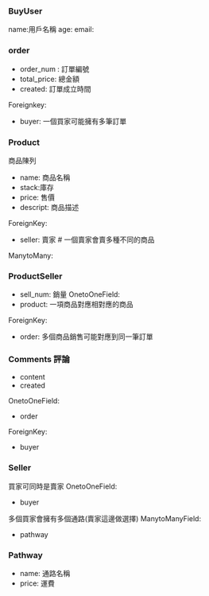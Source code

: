 

### BuyUser

name:用戶名稱
age:
email:

### order
- order_num : 訂單編號
- total_price: 總金額
- created: 訂單成立時間

Foreignkey: 
- buyer: 一個買家可能擁有多筆訂單



### Product
商品陳列
- name: 商品名稱
- stack:庫存
- price: 售價
- descript: 商品描述

ForeignKey:
- seller: 賣家  # 一個賣家會賣多種不同的商品

ManytoMany:


### ProductSeller

- sell_num: 銷量
OnetoOneField:
- product: 一項商品對應相對應的商品

ForeignKey:
- order: 多個商品銷售可能對應到同一筆訂單



### Comments 評論
- content
- created

OnetoOneField:
- order

ForeignKey:
- buyer



### Seller

買家可同時是賣家
OnetoOneField:
- buyer


多個買家會擁有多個通路(賣家這邊做選擇)
ManytoManyField:
- pathway


### Pathway
- name: 通路名稱
- price: 運費



